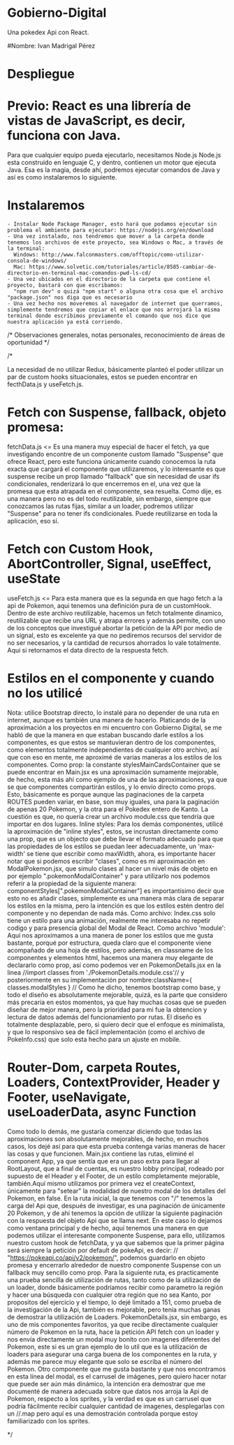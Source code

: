 # Gobierno-Digital
Una pokedex Api con React.

#Nombre:
Ivan Madrigal Pérez

# Despliegue
  # Previo: React es una librería de vistas de JavaScript, es decir, funciona con Java.
  Para que cualquier equipo pueda ejecutarlo, necesitamos Node.js
  Node.js esta construido en lenguaje C, y dentro, contienen un motor que ejecuta Java.
  Esa es la magia, desde ahí, podremos ejecutar comandos de Java y así es como instalaremos lo siguiente.
  # Instalaremos
    - Instalar Node Package Manager, esto hará que podamos ejecutar sin problema el ambiente para ejecutar: https://nodejs.org/en/download
    - Una vez instalado, nos tendremos que mover a la carpeta donde tenemos los archivos de este proyecto, sea Windows o Mac, a través de la terminal:
      Windows: http://www.falconmasters.com/offtopic/como-utilizar-consola-de-windows/
      Mac: https://www.solvetic.com/tutoriales/article/8585-cambiar-de-directorio-en-terminal-mac-comandos-pwd-ls-cd/
    - Una vez ubicados en el directorio de la carpeta que contiene el proyecto, bastará con que escribamos:
      "npm run dev" o quizá "npm start" o alguna otra cosa que el archivo "package.json" nos diga que es necesario
    - Una vez hecho nos moveremos al navegador de internet que querramos, simplemente tendremos que copiar el enlace que nos arrojará la misma terminal donde escribimos previamente el comando que nos dice que nuestra aplicación ya está corriendo.


/* Observaciones generales, notas personales, reconocimiento de áreas de oportunidad */


/*

La necesidad de no utilizar Redux, básicamente planteó el poder utilizar un par de custom hooks situacionales, estos se pueden encontrar en fecthData.js y useFetch.js.
# Fetch con Suspense, fallback, objeto promesa:
fetchData.js <= Es una manera muy especial de hacer el fetch, ya que investigando encontre de un componente custom llamado "Suspense" que ofrece React, pero este funciona únicamente cuando conocemos la ruta exacta que cargará el componente que utilizaremos, y lo interesante es que suspense recibe un prop llamado "fallback"
que sin necesidad de usar ifs condicionales, renderizará lo que encerremos en el, una vez que la promesa que esta atrapada en el componente, sea resuelta.
Como dije, es una manera pero no es del todo reutilizable, sin embargo, siempre que conozcamos las rutas fijas, similar a un loader, podremos utilizar "Suspense" para no tener ifs condicionales. Puede reutilizarse en toda la aplicación, eso sí.
# Fetch con Custom Hook, AbortController, Signal, useEffect, useState 
useFetch.js <= Para esta manera que es la segunda en que hago fetch a la api de Pokemon, aqui tenemos una definición pura de un customHook. Dentro de este archivo reutilizable, hacemos un fetch totalmente dinamico, reutilizable que recibe una URL y atrapa errores y además permite, con uno de los conceptos que investigué abortar la petición de la API por medio de un signal, esto es excelente ya que no pediremos recursos del servidor de no ser necesarios, y la cantidad de recursos ahorrados lo vale totalmente. Aqui si retornamos el data directo de la respuesta fetch.
# Estilos en el componente y cuando no los utilicé
Nota: utilice Bootstrap directo, lo instalé para no depender de una ruta en internet, aunque es también una manera de hacerlo.
Platicando de la aproximación a los proyectos en mi encuentro con Gobierno Digital, se me habló de que la manera en que estaban buscando darle estilos a los componentes, es que estos se mantuvieran dentro de los componentes, como elementos totalmente independientes de cualquier otro archivo, así que con eso en mente, me aproximé de varias maneras a los estilos de los componentes.
Como prop: la constante stylesMainCardsContainer que se puede encontrar en Main.jsx es una aproximación sumamente mejorable, de hecho, esta más ahí como ejemplo de una de las aproximaciones, ya que se que componentes compartirán estilos, y lo envío directo como props. Esto, básicamente es porque aunque las paginaciones de la carpeta ROUTES pueden variar, en base, son muy iguales, una para la paginación de apenas 20 Pokemon, y la otra para el Pokedex entero de Kanto. La cuestión es que, no quería crear un archivo module.css que tendría que importar en dos lugares. 
Inline styles: Para los demás componentes, utilicé la aproximación de "inline styles", estos, se incrustan directamente como una prop, que es un objecto que debe llevar el formato adecuado para que las propiedades de los estilos se puedan leer adecuadamente, un 'max-width' se tiene que escribir como maxWidth, ahora, es importante hacer notar que si podemos escribir "clases", como es mi aproximación en ModalPokemon.jsx, que simulo clases al hacer un nivel más de objeto en por ejemplo ".pokemonModalContainer" y para utilizarlo nos podemos referir a la propiedad de la siguiente manera: componentStyles[".pokemonModalContainer"] es importantisimo decir que esto no es añadir clases, simplemente es una manera más clara de separar los estilos en la misma, pero la intención es que los estilos estén dentro del componente y no dependan de nada más. 
Como archivo: Index.css solo tiene un estilo para una animación, realmente me interesaba no repetir codigo y para presencia global del Modal de React.
Como archivo 'module': Aquí nos aproximamos a una manera de poner los estilos que me gusta bastante, porqué por estructura, queda claro que el componente viene acompañado de una hoja de estilos, pero además, en classname de los componentes y elementos html, hacemos una manera muy elegante de declararlo como prop, así como podemos ver en PokemonDetails.jsx en la linea //import classes from './PokemonDetails.module.css'// y posteriormente en su implementación por nombre:className={ classes.modalStyles } //
Como he dicho, tenemos bootstrap como base, y todo el diseño es absolutamente mejorable, quizá, es la parte que considero más precaria en estos momentos, ya que hay muchas cosas que se pueden diseñar de mejor manera, pero la prioridad para mi fue la obtencion y lectura de datos además del funcionamiento por rutas. El diseño es totalmente desplazable, pero, si quiero decir que el enfoque es minimalista, y que lo responsivo sea de fácil implementación (como el archivo de PokeInfo.css) que solo esta hecho para un ajuste en mobile.
# Router-Dom, carpeta Routes, Loaders, ContextProvider, Header y Footer, useNavigate, useLoaderData, async Function
Como todo lo demás, me gustaría comenzar diciendo que todas las aproximaciones son absolutamente mejorables, de hecho, en muchos casos, los dejé así para que esta prueba contenga varias maneras de hacer las cosas y que funcionen.
Main.jsx contiene las rutas, eliminé el component App, ya que sentía que era un paso extra para llegar al RootLayout, que a final de cuentas, es nuestro lobby principal, rodeado por supuesto de el Header y el Footer, de un estilo completamente mejorable, también.Aquí mismo utilizamos por primera vez el createContext, únicamente para "setear" la modalidad de nuestro modal de los detalles del Pokemon, en false. 
En la ruta inicial, la que tenemos con "/" tenemos la carga del Api que, después de investigar, es una paginación de únicamente 20 Pokemon, y de ahí tenemos la opción de utilizar la siguiente paginación con la respuesta del objeto Api que se llama next. En este caso lo dejamos como ventana principal y de hecho, aquí tenemos una manera en que podemos utilizar el interesante componente Suspense, para ello, utilizamos nuestro custom hook de fetchData, y ya que sabemos que la primer página será siempre la petición por default de pokeApi, es decir: // "https://pokeapi.co/api/v2/pokemon/", podemos guardarlo en objeto promesa y encerrarlo alrededor de nuestro componente Suspense con un fallback muy sencillo como prop.
Para la siguiente ruta, es practicamente una prueba sencilla de utilización de rutas, tanto como de la utilización de un loader, donde básicamente podríamos recibir como parametro la región y hacer una búsqueda con cualquier otra región que no sea Kanto, por propositos del ejercicio y el tiempo, lo dejé limitado a 151, como prueba de la investigación de la Api, también es mejorable, pero tenía muchas ganas de demostrar la utilización de Loaders. 
PokemonDetails.jsx, sin embargo, es uno de mis componentes favoritos, ya que recibe directamente cualquier número de Pokemon en la ruta, hace la petición API fetch con un loader y nos envía directamente un modal muy bonito con imagenes diferentes del Pokemon, este si es un gran ejemplo de lo util que es la utilización de loaders para asegurar una carga buena de los componentes en la ruta, y además me parece muy elegante que solo se escriba el número del Pokemon.
Otro componente que me gusta bastante y que nos encontramos en esta línea del modal, es el carrusel de imágenes, pero quiero hacer notar que puede ser aún más dinámico, la intención era demostrar que me documenté de manera adecuada sobre que datos nos arroja la Api de Pokemon, respecto a los sprites, y la verdad es que es un carrusel que podría fácilmente recibir cualquier cantidad de imagenes, desplegarlas con un //.map pero aquí es una demostración controlada porque estoy familiarizado con los sprites. 

*/

